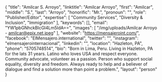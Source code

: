 {
  "title": "Amilcar S. Arroyo",
  "linktitle": "Amilcar Arroyo",
  "first": "Amilcar",
  "middle": "S.",
  "last": "Arroyo",
  "honorific": "Mr.",
  "pronoun": "",
  "role": "Publisher/Editor",
  "expertise": [
    "Community Services",
    "Diversity & Inclusion",
    "Immigration"
  ],
  "keywords": [],
  "email": "YW1pbGNhckBlcGl4Lm5ldA==",
  "images": [
    "/img/uploads/Amilcar Arroyo - amilcar@epix.net.jpeg"
  ],
  "website": "https://mensajeroint.com/",
  "facebook": "ElMensajero.international",
  "twitter": "",
  "instagram": "elmensajerointernacional",
  "linkedin": "",
  "location": "Hazleton, PA",
  "phone": "5705748514",
  "bio": "Born in Lima, Peru. Living in Hazleton, PA for the lats 31 years. Latino who loves USA and respect everyone. Community advocate, volunteer as a passion. Person who support social equality, diversity and freedom. Always ready to help and a believer of dialogue and find a solution more than point a problem.",
  "layout": "person"
}
